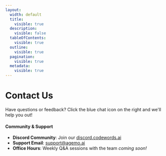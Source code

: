 ```yaml
---
layout:
  width: default
  title:
    visible: true
  description:
    visible: false
  tableOfContents:
    visible: true
  outline:
    visible: true
  pagination:
    visible: true
  metadata:
    visible: true
---
```


# Contact Us

Have questions or feedback? Click the blue chat icon on the right and we'll help you out!

#### Community & Support

* **Discord Community**: Join our [discord.codewords.ai](https://discord.codewords.ai)
* **Support Email**: support@agemo.ai
* **Office Hours**: Weekly Q\&A sessions with the team _coming soon!_
